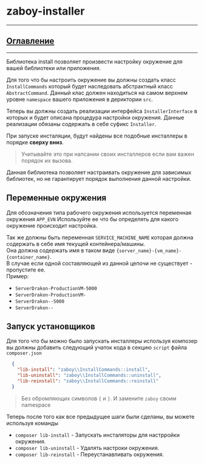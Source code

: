 # zaboy-installer

---
## [Оглавление](https://github.com/avz-cmf/Server-Drakon/blob/master/Table%20of%20contents.md)
---

Библиотека install позволяет произвести настройку окружение для вашей библиотеки или приложения.   

Для того что бы настроить окружение вы должны создать класс `InstallCommands` который будет наследовать
абстрактный класс `AbstractCommand`. 
Данный клас должен находиться на самом верхнем уровне `namespace` вашего приложения в дериктории `src`.

Теперь вы должны создать реализации интерфейса `InstallerInterface` в которых и будет описана процедура настройки окружения.
Данные реализации обязаны содержать в себе суфикс `Installer`.

При запуске инсталяции, будут найдены все подобные инсталлеры в порядке **сверху вниз**.
> Учитывайте это при напсании своих инсталлеров если вам важен порядок их вызова. 

Данная библиотека позволяет настраивать окружение для зависимых библиотек, но не гарантирует порядок выполнения данной настройки.


## Переменные окружения

Для обозначения типа рабочего окружения используется переменная окружения `APP_EVN` 
Используйте ее что бы определять для какого окружение происходит настройка.

Так же должны быть переменная `SERVICE_MACHINE_NAME` которая должна содержать в себе имя текущей контейнера/машины.  
Она должна содержать имя в таком виде  `{server_name}-{vm_name}-{container_name}`.  
В случае если одной составляющей из данной цепочи не существует - пропустите ее.  
Пример:
* `ServerDrakon-ProductionVM-5000`
* `ServerDrakon-ProductionVM-`
* `ServerDrakon--5000`
* `ServerDrakon--`
 
 
## Запуск установщиков
  
Для того что бы можно было запускать инсталлеры используя композер вы должны добавить следующий учаток кода в секцию 
`script` файла `composer.json`
 ```json
   {
     "lib-install": "zaboy\\InstallCommands::install",
     "lib-uninstall": "zaboy\\InstallCommands::uninstall",
     "lib-reinstall": "zaboy\\InstallCommands::reinstall"
   }
 ```
> Без обромляющих символов `{` и `}`. И замените `zaboy` своим namespace

Теперь после того как все предыдущее шаги были сделаны, вы можете используя команды 
* `composer lib-install` - Запускать инсталяторы для настрройки окружения. 
* `composer lib-uninstall` - Удалять настроки окружения.
* `composer lib-reinstall` - Переустанавливать окружения.  


